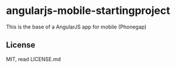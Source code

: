 angularjs-mobile-startingproject
================================

This is the base of a AngularJS app for mobile (Phonegap)

License
-------

MIT, read LICENSE.md
